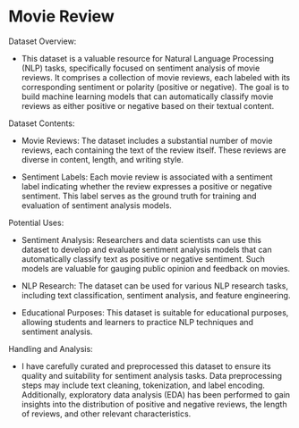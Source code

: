 # Movie Review

Dataset Overview:

* This dataset is a valuable resource for Natural Language Processing (NLP) tasks, specifically focused on sentiment analysis of movie reviews. It comprises a collection of movie reviews, each labeled with its corresponding sentiment or polarity (positive or negative). The goal is to build machine learning models that can automatically classify movie reviews as either positive or negative based on their textual content.

Dataset Contents:

* Movie Reviews: The dataset includes a substantial number of movie reviews, each containing the text of the review itself. These reviews are diverse in content, length, and writing style.

* Sentiment Labels: Each movie review is associated with a sentiment label indicating whether the review expresses a positive or negative sentiment. This label serves as the ground truth for training and evaluation of sentiment analysis models.


Potential Uses:

* Sentiment Analysis: Researchers and data scientists can use this dataset to develop and evaluate sentiment analysis models that can automatically classify text as positive or negative sentiment. Such models are valuable for gauging public opinion and feedback on movies.

* NLP Research: The dataset can be used for various NLP research tasks, including text classification, sentiment analysis, and feature engineering.

* Educational Purposes: This dataset is suitable for educational purposes, allowing students and learners to practice NLP techniques and sentiment analysis.

Handling and Analysis:

* I have carefully curated and preprocessed this dataset to ensure its quality and suitability for sentiment analysis tasks. Data preprocessing steps may include text cleaning, tokenization, and label encoding. Additionally, exploratory data analysis (EDA) has been performed to gain insights into the distribution of positive and negative reviews, the length of reviews, and other relevant characteristics.
